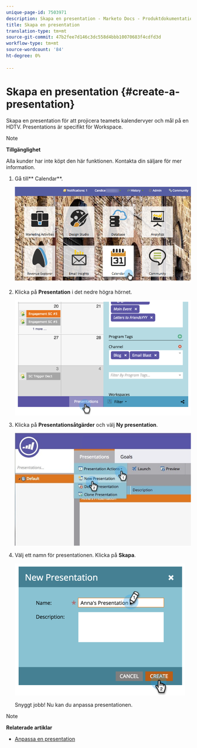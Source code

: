 ```yaml
---
unique-page-id: 7503971
description: Skapa en presentation - Marketo Docs - Produktdokumentation
title: Skapa en presentation
translation-type: tm+mt
source-git-commit: 47b2fee7d146c3dc558d4bbb10070683f4cdfd3d
workflow-type: tm+mt
source-wordcount: '84'
ht-degree: 0%

---
```



# Skapa en presentation {#create-a-presentation}

Skapa en presentation för att projicera teamets kalendervyer och mål på en HDTV. Presentations är specifikt för Workspace.

>[!NOTE]
>
>**Tillgänglighet**
>
>Alla kunder har inte köpt den här funktionen. Kontakta din säljare för mer information.

1. Gå till** Calendar**.

   ![](assets/2017-05-10-15-30-47.png)

1. Klicka på **Presentation** i det nedre högra hörnet.

   ![](assets/image2015-3-18-12-3a29-3a26.png)

1. Klicka på **Presentationsåtgärder** och välj **Ny presentation**.

   ![](assets/image2015-3-26-12-3a38-3a6.png)

1. Välj ett namn för presentationen. Klicka på **Skapa**.

   ![](assets/image2015-3-18-12-3a32-3a30.png)

   Snyggt jobb! Nu kan du anpassa presentationen.

>[!NOTE]
>
>**Relaterade artiklar**
>
>* [Anpassa en presentation](customize-a-presentation.md)

>



